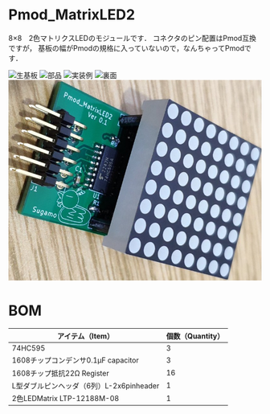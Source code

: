 # Pmod_MatrixLED2
8×8　2色マトリクスLEDのモジュールです．
コネクタのピン配置はPmod互換ですが，
基板の幅がPmodの規格に入っていないので，なんちゃってPmodです．


![生基板](blank.jpg)
![部品](parts.jpg)
![実装例](assempled.jpg)
![裏面](back.jpg)
![完品](matrix.jpg)

# BOM
アイテム（Item）|個数（Quantity）
---|---
74HC595 | 3
1608チップコンデンサ0.1μF capacitor | 3
1608チップ抵抗22Ω Register | 16
L型ダブルピンヘッダ（6列）L-2x6pinheader | 1
2色LEDMatrix LTP-12188M-08 | 1
